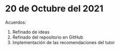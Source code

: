 # 20 de Octubre del 2021
Acuerdos:
1. Refinado de ideas
2. Refinado del repositorio en GitHub
3. Implementación de las recomendaciones del tutor
